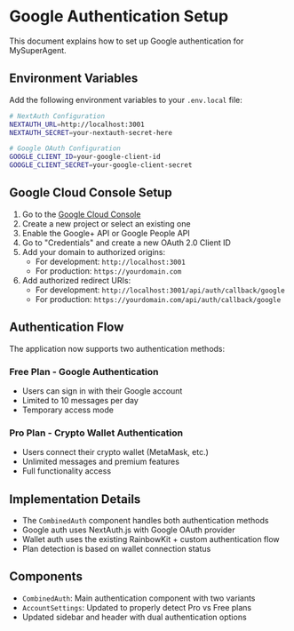 # Google Authentication Setup

This document explains how to set up Google authentication for MySuperAgent.

## Environment Variables

Add the following environment variables to your `.env.local` file:

```bash
# NextAuth Configuration
NEXTAUTH_URL=http://localhost:3001
NEXTAUTH_SECRET=your-nextauth-secret-here

# Google OAuth Configuration
GOOGLE_CLIENT_ID=your-google-client-id
GOOGLE_CLIENT_SECRET=your-google-client-secret
```

## Google Cloud Console Setup

1. Go to the [Google Cloud Console](https://console.cloud.google.com/)
2. Create a new project or select an existing one
3. Enable the Google+ API or Google People API
4. Go to "Credentials" and create a new OAuth 2.0 Client ID
5. Add your domain to authorized origins:
   - For development: `http://localhost:3001`
   - For production: `https://yourdomain.com`
6. Add authorized redirect URIs:
   - For development: `http://localhost:3001/api/auth/callback/google`
   - For production: `https://yourdomain.com/api/auth/callback/google`

## Authentication Flow

The application now supports two authentication methods:

### Free Plan - Google Authentication
- Users can sign in with their Google account
- Limited to 10 messages per day
- Temporary access mode

### Pro Plan - Crypto Wallet Authentication  
- Users connect their crypto wallet (MetaMask, etc.)
- Unlimited messages and premium features
- Full functionality access

## Implementation Details

- The `CombinedAuth` component handles both authentication methods
- Google auth uses NextAuth.js with Google OAuth provider
- Wallet auth uses the existing RainbowKit + custom authentication flow
- Plan detection is based on wallet connection status

## Components

- `CombinedAuth`: Main authentication component with two variants
- `AccountSettings`: Updated to properly detect Pro vs Free plans
- Updated sidebar and header with dual authentication options
